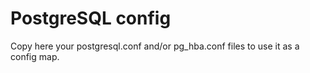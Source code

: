 # PostgreSQL config

Copy here your postgresql.conf and/or pg_hba.conf files to use it as a config map.
